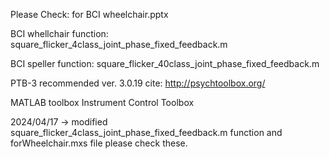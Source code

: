 Please Check: for BCI wheelchair.pptx

BCI whellchair function: 
square_flicker_4class_joint_phase_fixed_feedback.m 

BCI speller function: 
square_flicker_40class_joint_phase_fixed_feedback.m

PTB-3 
recommended ver. 3.0.19
cite: http://psychtoolbox.org/

MATLAB toolbox
Instrument Control Toolbox

2024/04/17
-> modified square_flicker_4class_joint_phase_fixed_feedback.m function and forWheelchair.mxs file please check these.
